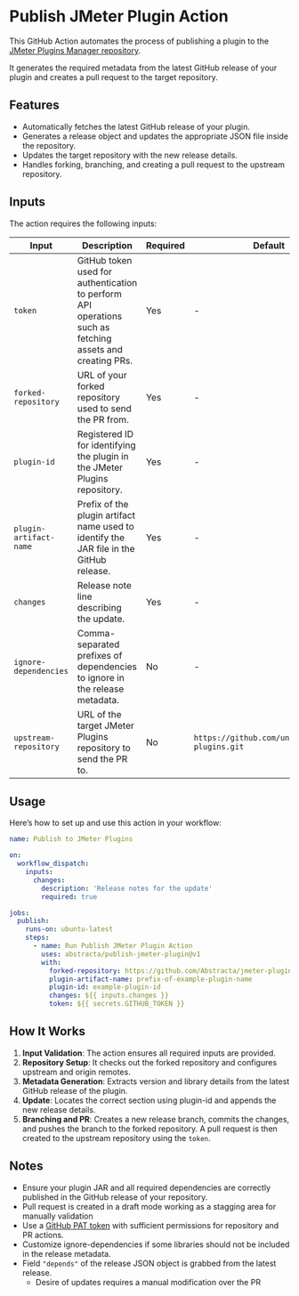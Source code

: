 # Publish JMeter Plugin Action

This GitHub Action automates the process of publishing a plugin to the
[JMeter Plugins Manager repository](https://github.com/undera/jmeter-plugins).

It generates the required metadata from the latest GitHub release of your plugin and creates a pull
request to the target repository.

## Features

- Automatically fetches the latest GitHub release of your plugin.
- Generates a release object and updates the appropriate JSON file inside the repository.
- Updates the target repository with the new release details.
- Handles forking, branching, and creating a pull request to the upstream repository.

## Inputs

The action requires the following inputs:

| Input                  | Description                                                                                              | Required | Default                                        |
| ---------------------- | -------------------------------------------------------------------------------------------------------- | -------- | ---------------------------------------------- |
| `token`                | GitHub token used for authentication to perform API operations such as fetching assets and creating PRs. | Yes      | -                                              |
| `forked-repository`    | URL of your forked repository used to send the PR from.                                                  | Yes      | -                                              |
| `plugin-id`            | Registered ID for identifying the plugin in the JMeter Plugins repository.                               | Yes      | -                                              |
| `plugin-artifact-name` | Prefix of the plugin artifact name used to identify the JAR file in the GitHub release.                  | Yes      | -                                              |
| `changes`              | Release note line describing the update.                                                                 | Yes      | -                                              |
| `ignore-dependencies`  | Comma-separated prefixes of dependencies to ignore in the release metadata.                              | No       | -                                              |
| `upstream-repository`  | URL of the target JMeter Plugins repository to send the PR to.                                           | No       | `https://github.com/undera/jmeter-plugins.git` |

## Usage

Here’s how to set up and use this action in your workflow:

```yaml
name: Publish to JMeter Plugins

on:
  workflow_dispatch:
    inputs:
      changes:
        description: 'Release notes for the update'
        required: true

jobs:
  publish:
    runs-on: ubuntu-latest
    steps:
      - name: Run Publish JMeter Plugin Action
        uses: abstracta/publish-jmeter-plugin@v1
        with:
          forked-repository: https://github.com/Abstracta/jmeter-plugins.git
          plugin-artifact-name: prefix-of-example-plugin-name
          plugin-id: example-plugin-id
          changes: ${{ inputs.changes }}
          token: ${{ secrets.GITHUB_TOKEN }}
```

## How It Works

1. **Input Validation**: The action ensures all required inputs are provided.
1. **Repository Setup**: It checks out the forked repository and configures upstream and origin
   remotes.
1. **Metadata Generation**: Extracts version and library details from the latest GitHub release of
   the plugin.
1. **Update**: Locates the correct section using plugin-id and appends the new release details.
1. **Branching and PR**: Creates a new release branch, commits the changes, and pushes the branch to
   the forked repository. A pull request is then created to the upstream repository using the
   `token`.

## Notes

- Ensure your plugin JAR and all required dependencies are correctly published in the GitHub release
  of your repository.
- Pull request is created in a draft mode working as a stagging area for manually validation
- Use a
  [GitHub PAT token](https://docs.github.com/en/authentication/keeping-your-account-and-data-secure/managing-your-personal-access-tokens#creating-a-personal-access-token-classic)
  with sufficient permissions for repository and PR actions.
- Customize ignore-dependencies if some libraries should not be included in the release metadata.
- Field `"depends"` of the release JSON object is grabbed from the latest release.
  - Desire of updates requires a manual modification over the PR
